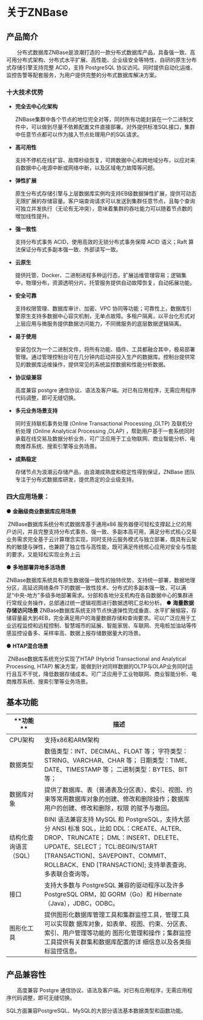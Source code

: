 # **关于ZNBase**



## **产品简介**

　　分布式数据库ZNBase是浪潮打造的一款分布式数据库产品，具备强一致、高可用分布式架构、分布式水平扩展、高性能、企业级安全等特性，自研的原生分布式存储引擎支持完整 ACID，支持 PostgreSQL 协议访问。同时提供自动化运维、监控告警等配套服务，为用户提供完整的分布式数据库解决方案。

### **十大技术优势**

- **完全去中心化架构**

  ZNBase集群中各个节点的地位完全对等，同时所有功能封装在一个二进制文件中，可以做到尽量不依赖配置文件直接部署。对外提供标准SQL接口，集群中任意节点都可以作为接入节点处理用户的SQL请求。

- **高可用性**

  支持不停机在线扩容、故障秒级恢复，可跨数据中心和跨地域分布，以应对来自数据中心电源中断或网络中断，以及区域电力故障等问题。

- **弹性扩展**

  原生分布式存储引擎与上层数据库实例均支持EB级数据弹性扩展，提供可动态无限扩展的存储容量。客户端查询请求可以发送到集群任意节点，且每个查询可独立并发执行（无论有无冲突），意味着集群的吞吐能力可以随着节点数的增加线性提升。

- **强一致性**

  支持分布式事务 ACID，使用高效的无锁分布式事务保障 ACID 语义；Raft 算法保证分布式多副本强一致、外部读写一致。

- **云原生**

  提供托管、Docker、二进制进程多种运行态，扩展运维管理容易；逻辑集中，物理分布，资源透明分片。托管服务提供自动故障恢复，自动拓展功能。

- **安全可靠**

  支持权限管理、数据库审计、加密、VPC 协同等功能；可靠性上，数据库引擎原生支持多数据中心容灾机制，无单点故障。多租户隔离，以平台化形式对上层应用与微服务提供数据访问能力，不同微服务的底层数据逻辑隔离。

- **易于使用**

  安装包仅为一个二进制文件，将所有功能、插件、工具都融合其中，极易部署管理。通过管理控制台可在几分钟内启动并投入生产的数据库。控制台提供常见的数据库运维操作，提供常见的系统监控数据和性能分析数据。

- **协议级兼容**

  高度兼容 postgre 通信协议、语法及客户端。对已有应用程序，无需应用程序代码调整，即可无缝切换。

- **多元业务场景支持**

  同时支持联机事务处理 (Online Transactional Processing ,OLTP) 及联机分析处理 (Online Analytical Processing ,OLAP) ，帮助用户基于一套系统同时承载在线交易及数据分析业务，可广泛应用于工业物联网、商业智能分析、电商推荐系统、搜索引擎等业务场景。

- **成熟稳定**

  存储节点为浪潮云存储产品，由浪潮成熟度和稳定性得到保证，ZNBase 团队专注于分布式数据库研发，提优质定的企业级支持。
  
### **四大应用场景：**

● **金融级商业数据库应用场景**

​     ZNBase数据库系统分布式数据库基于通用x86 服务器便可轻松支撑起上亿的用户访问，并且完整支持分布式事务、强一致、多副本高可用，满足分布式核心交易业务需求完全基于云计算理念实现，同时支持云服务模式与独立部署，既具有云架构的敏捷与弹性，也兼顾了独立性与高性能，既可满足传统核心应用对安全与性能的要求，又能轻松实现业务上云

● **多地部署异地多活场景**

​     ZNBase数据库系统具有原生数据强一致性的独特优势，支持统一部署，数据地理分区，高延迟网络条件下的数据一致性技术、分布式的多副本强一致，可以满足“中央-地方”多级多地部署需求。分部和各地分支机构在各自数据中心的集群进行常规业务操作，总部通过统一逻辑视图进行数据透明汇总和分析。
● **海量数据存储访问场景**
​     ZNBase数据库系统支持节点快速弹性完成垂直、水平扩展缩容，存储容量最大到4EB，完全满足用户的海量数据存储和查询要求。可以广泛应用于工业远程监控和远程控制、智慧城市的延展、智能家居、车联网、充电桩加油站等传感监控设备多、采样率高、数据上报存储数据量大的场景。

● **HTAP混合场景**

​     ZNBase数据库系统充分实现了HTAP (Hybrid Transactional and Analytical Processing, HTAP) 解决方案，能做到针对同样数据的OLTP与OLAP业务同时运行且互不干扰，降低数据存储成本。可广泛应用于工业物联网、商业智能分析、电商推荐系统、搜索引擎等业务场景。

## 基本功能



| **功能   **           | **描述**                                                     |
| --------------------- | ------------------------------------------------------------ |
|CPU架构                |  支持x86和ARM架构                                                            |
| 数据类型              | 数值类型：INT、DECIMAL、FLOAT 等；  字符类型：STRING、VARCHAR、CHAR 等；  日期类型：TIME、DATE、TIMESTAMP 等；  二进制类型：BYTES、BIT 等； |
| 数据库对象            | 提供了数据库、表（普通表及分区表）、索引、视图、约束等常用数据库对象的创建、修改和删除操作；数据库用户的创建、修改和删除，权限  的赋予与撤回。 |
| 结构化查询语言（SQL） | BINI 语法兼容支持 MySQL  和 PostgreSQL，支持大部分 ANSI 标准  SQL，比如  DDL：CREATE、ALTER、DROP、TRUNCATE；  DML：INSERT、DELETE、  UPDATE、SELECT；  TCL:BEGIN/START [TRANSACTION]、SAVEPOINT、COMMIT、ROLLBACK、END [TRANSACTION];  支持单表查询、多表联合查询等。 |
| 接口                  | 支持大多数与 PostgreSQL 兼容的驱动程序以及许多 PostgreSQL  ORM，如 GORM（Go）和 Hibernate（Java），JDBC，ODBC。 |
| 图形化工具            | 提供图形化数据库管理工具和集群监控工具，管理工具可以实现数  据库对象，如表单、视图、约束、分区表、索引、用户管理等功能的  图形化管理和操作；集群监控工具提供有关群集和数据库配置的详  细信息以及各类指标监控信息。 |




## 产品兼容性

 　　高度兼容 Postgre 通信协议、语法及客户端。对已有应用程序，无需应用程序代码调整，即可无缝切换。

SQL方面兼容PostgreSQL、MySQL的大部分语法基本数据类型和函数功能。